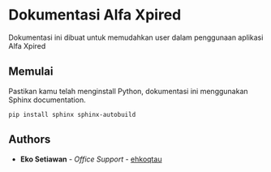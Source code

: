 # Dokumentasi Alfa Xpired

Dokumentasi ini dibuat untuk memudahkan user dalam penggunaan aplikasi Alfa Xpired

## Memulai

Pastikan kamu telah menginstall Python, dokumentasi ini menggunakan Sphinx documentation.

```
pip install sphinx sphinx-autobuild
```
## Authors

* **Eko Setiawan** - *Office Support* - [ehkoqtau](https://github.com/ehkoqtau)

